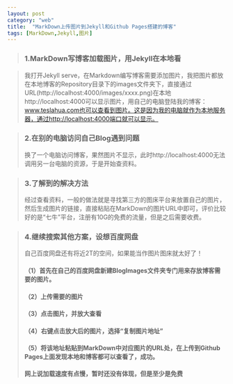 ```yaml
---
layout: post
category: "web"
title:  "MarkDown上传图片到Jekyll和Github Pages搭建的博客"
tags: [MarkDown,Jekyll,图片]
---
```

>### 1.MarkDown写博客加载图片，用Jekyll在本地看

>我打开Jekyll serve，在Markdown编写博客需要添加图片，我把图片都放在本地博客的Repository目录下的images文件夹下，直接通过URL(http://localhost:4000/images/xxxx.png)在本地http://localhost:4000可以显示图片，用自己的电脑登陆我的博客：www.teslahua.com也可以查看到图片。这是因为我的电脑就作为本地服务器，通过http://localhost:4000端口就可以显示。

>### 2.在别的电脑访问自己Blog遇到问题
>换了一个电脑访问博客，果然图片不显示，此时http://localhost:4000无法调用另一台电脑的资源，于是开始查资料。

>### 3.了解到的解决方法
>经过查看资料，一般的做法就是寻找第三方的图床平台来放置自己的图片，然后生成图片的链接，直接粘贴在MarkDown的图片URL中即可，评价比较好的是“七牛”平台，注册有10G的免费的流量，但是之后需要收费。

>### 4.继续搜索其他方案，设想百度网盘
>自己百度网盘还有将近2T的空间，如果能当作图片图床就太好了！
>#### （1）首先在自己的百度网盘新建BlogImages文件夹专门用来存放博客需要的图片。
>#### （2）上传需要的图片
>#### （3）点击图片，并放大查看
>#### （4）右键点击放大后的图片，选择“复制图片地址”
>#### （5）将该地址粘贴到MarkDown中对应图片的URL处，在上传到Github Pages上面发现本地和博客都可以查看了，成功。
>**网上说加载速度有点慢，暂时还没有体现，但是至少是免费**


